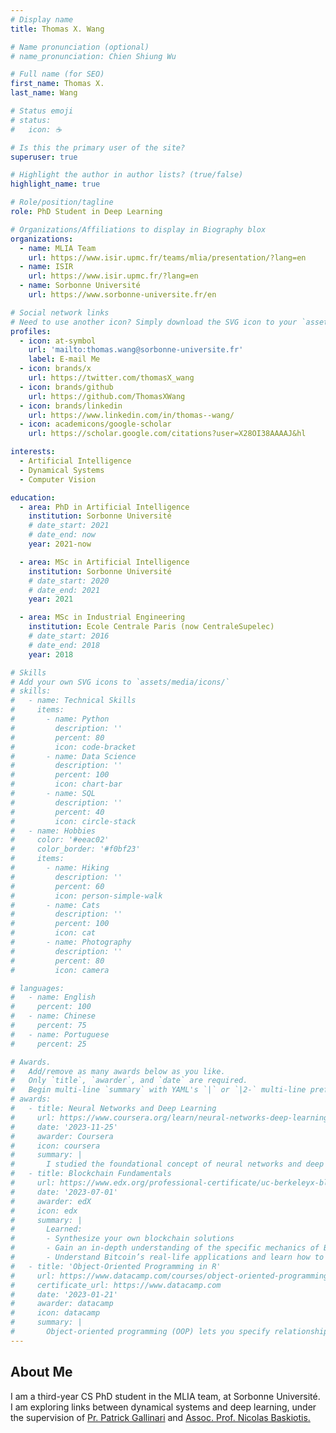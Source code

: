 ```yaml
---
# Display name
title: Thomas X. Wang

# Name pronunciation (optional)
# name_pronunciation: Chien Shiung Wu

# Full name (for SEO)
first_name: Thomas X.
last_name: Wang

# Status emoji
# status:
#   icon: ☕️

# Is this the primary user of the site?
superuser: true

# Highlight the author in author lists? (true/false)
highlight_name: true

# Role/position/tagline
role: PhD Student in Deep Learning

# Organizations/Affiliations to display in Biography blox
organizations:
  - name: MLIA Team
    url: https://www.isir.upmc.fr/teams/mlia/presentation/?lang=en
  - name: ISIR
    url: https://www.isir.upmc.fr/?lang=en
  - name: Sorbonne Université
    url: https://www.sorbonne-universite.fr/en

# Social network links
# Need to use another icon? Simply download the SVG icon to your `assets/media/icons/` folder.
profiles:
  - icon: at-symbol
    url: 'mailto:thomas.wang@sorbonne-universite.fr'
    label: E-mail Me
  - icon: brands/x
    url: https://twitter.com/thomasX_wang
  - icon: brands/github
    url: https://github.com/ThomasXWang
  - icon: brands/linkedin
    url: https://www.linkedin.com/in/thomas--wang/
  - icon: academicons/google-scholar
    url: https://scholar.google.com/citations?user=X28OI38AAAAJ&hl

interests:
  - Artificial Intelligence
  - Dynamical Systems
  - Computer Vision

education:
  - area: PhD in Artificial Intelligence
    institution: Sorbonne Université
    # date_start: 2021
    # date_end: now
    year: 2021-now

  - area: MSc in Artificial Intelligence
    institution: Sorbonne Université
    # date_start: 2020
    # date_end: 2021
    year: 2021

  - area: MSc in Industrial Engineering
    institution: Ecole Centrale Paris (now CentraleSupelec)
    # date_start: 2016
    # date_end: 2018
    year: 2018

# Skills
# Add your own SVG icons to `assets/media/icons/`
# skills:
#   - name: Technical Skills
#     items:
#       - name: Python
#         description: ''
#         percent: 80
#         icon: code-bracket
#       - name: Data Science
#         description: ''
#         percent: 100
#         icon: chart-bar
#       - name: SQL
#         description: ''
#         percent: 40
#         icon: circle-stack
#   - name: Hobbies
#     color: '#eeac02'
#     color_border: '#f0bf23'
#     items:
#       - name: Hiking
#         description: ''
#         percent: 60
#         icon: person-simple-walk
#       - name: Cats
#         description: ''
#         percent: 100
#         icon: cat
#       - name: Photography
#         description: ''
#         percent: 80
#         icon: camera

# languages:
#   - name: English
#     percent: 100
#   - name: Chinese
#     percent: 75
#   - name: Portuguese
#     percent: 25

# Awards.
#   Add/remove as many awards below as you like.
#   Only `title`, `awarder`, and `date` are required.
#   Begin multi-line `summary` with YAML's `|` or `|2-` multi-line prefix and indent 2 spaces below.
# awards:
#   - title: Neural Networks and Deep Learning
#     url: https://www.coursera.org/learn/neural-networks-deep-learning
#     date: '2023-11-25'
#     awarder: Coursera
#     icon: coursera
#     summary: |
#       I studied the foundational concept of neural networks and deep learning. By the end, I was familiar with the significant technological trends driving the rise of deep learning; build, train, and apply fully connected deep neural networks; implement efficient (vectorized) neural networks; identify key parameters in a neural network’s architecture; and apply deep learning to your own applications.
#   - title: Blockchain Fundamentals
#     url: https://www.edx.org/professional-certificate/uc-berkeleyx-blockchain-fundamentals
#     date: '2023-07-01'
#     awarder: edX
#     icon: edx
#     summary: |
#       Learned:
#       - Synthesize your own blockchain solutions
#       - Gain an in-depth understanding of the specific mechanics of Bitcoin
#       - Understand Bitcoin’s real-life applications and learn how to attack and destroy Bitcoin, Ethereum, smart contracts and Dapps, and alternatives to Bitcoin’s Proof-of-Work consensus algorithm
#   - title: 'Object-Oriented Programming in R'
#     url: https://www.datacamp.com/courses/object-oriented-programming-with-s3-and-r6-in-r
#     certificate_url: https://www.datacamp.com
#     date: '2023-01-21'
#     awarder: datacamp
#     icon: datacamp
#     summary: |
#       Object-oriented programming (OOP) lets you specify relationships between functions and the objects that they can act on, helping you manage complexity in your code. This is an intermediate level course, providing an introduction to OOP, using the S3 and R6 systems. S3 is a great day-to-day R programming tool that simplifies some of the functions that you write. R6 is especially useful for industry-specific analyses, working with web APIs, and building GUIs.
---
```


## About Me

I am a third-year CS PhD student in the MLIA team, at Sorbonne Université.  
I am exploring links between dynamical systems and deep learning, under the supervision of <a href="http://www-connex.lip6.fr/~gallinar/gallinari/pmwiki.php">Pr. Patrick Gallinari</a> and <a href="https://www.isir.upmc.fr/personnel/baskiotis/">Assoc. Prof. Nicolas Baskiotis.